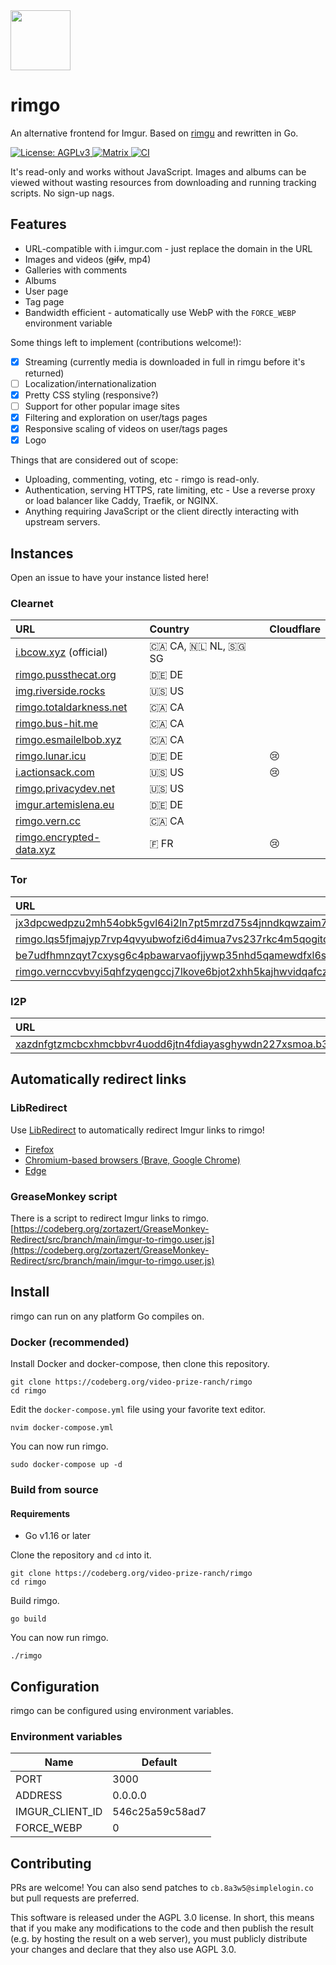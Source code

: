 <img src="https://codeberg.org/video-prize-ranch/rimgo/raw/branch/main/static/img/rimgo.svg" width="96" height="96" />

# rimgo
An alternative frontend for Imgur. Based on [rimgu](https://codeberg.org/3np/rimgu) and rewritten in Go.

<a href="https://www.gnu.org/licenses/agpl-3.0.en.html">
  <img alt="License: AGPLv3" src="https://shields.io/badge/License-AGPL%20v3-blue.svg">
</a>
<a href="https://matrix.to/#/#rimgo:nitro.chat">
  <img alt="Matrix" src="https://img.shields.io/badge/chat-matrix-blue">
</a>
<a href="https://gitlab.com/overtime-zone-wildfowl/rimgo">
  <img alt="CI" src="https://gitlab.com/overtime-zone-wildfowl/rimgo/badges/main/pipeline.svg">
</a>

It's read-only and works without JavaScript. Images and albums can be viewed without wasting resources from downloading and running tracking scripts. No sign-up nags.

## Features

- URL-compatible with i.imgur.com - just replace the domain in the URL
- Images and videos (~~gifv~~, mp4)
- Galleries with comments
- Albums
- User page
- Tag page
- Bandwidth efficient - automatically use WebP with the `FORCE_WEBP` environment variable

Some things left to implement (contributions welcome!):

- [x] Streaming (currently media is downloaded in full in rimgu before it's returned)
- [ ] Localization/internationalization
- [x] Pretty CSS styling (responsive?)
- [ ] Support for other popular image sites
- [x] Filtering and exploration on user/tags pages
- [x] Responsive scaling of videos on user/tags pages
- [x] Logo

Things that are considered out of scope:

* Uploading, commenting, voting, etc - rimgo is read-only.
* Authentication, serving HTTPS, rate limiting, etc - Use a reverse proxy or load balancer like Caddy, Traefik, or NGINX.
* Anything requiring JavaScript or the client directly interacting with upstream servers.

## Instances

Open an issue to have your instance listed here!

### Clearnet

| URL                                                        	| Country | Cloudflare |
| :------------------------------------------------------------ | :------ | :--------- |
| [i.bcow.xyz](https://i.bcow.xyz) (official)                	| 🇨🇦️ CA, 🇳🇱️ NL, 🇸🇬️ SG   |            |
| [rimgo.pussthecat.org](https://rimgo.pussthecat.org)       	| 🇩🇪 DE   |            |
| [img.riverside.rocks](https://img.riverside.rocks)         	| 🇺🇸 US   |            |
| [rimgo.totaldarkness.net](https://rimgo.totaldarkness.net) 	| 🇨🇦 CA   |            |
| [rimgo.bus-hit.me](https://rimgo.bus-hit.me)               	| 🇨🇦 CA   |            |
| [rimgo.esmailelbob.xyz](https://rimgo.esmailelbob.xyz)     	| 🇨🇦 CA   |            |
| [rimgo.lunar.icu](https://rimgo.lunar.icu)                 	| 🇩🇪 DE   | 😢         |
| [i.actionsack.com](https://i.actionsack.com)               	| 🇺🇸 US   | 😢         |
| [rimgo.privacydev.net](https://rimgo.privacydev.net)       	| 🇺🇸 US   |            |
| [imgur.artemislena.eu](https://imgur.artemislena.eu)       	| 🇩🇪 DE   |            |
| [rimgo.vern.cc](https://rimgo.vern.cc)                     	| 🇨🇦️ CA   |            |
| [rimgo.encrypted-data.xyz](https://rimgo.encrypted-data.xyz/)	| 🇫 FR	  | 😢	       |

### Tor

| URL | Country |
| :-- | :------ |
| [jx3dpcwedpzu2mh54obk5gvl64i2ln7pt5mrzd75s4jnndkqwzaim7ad.onion](http://jx3dpcwedpzu2mh54obk5gvl64i2ln7pt5mrzd75s4jnndkqwzaim7ad.onion) | 🇺🇸 US |
| [rimgo.lqs5fjmajyp7rvp4qvyubwofzi6d4imua7vs237rkc4m5qogitqwrgyd.onion](http://rimgo.lqs5fjmajyp7rvp4qvyubwofzi6d4imua7vs237rkc4m5qogitqwrgyd.onion) | 🇨🇦 CA |
| [be7udfhmnzqyt7cxysg6c4pbawarvaofjjywp35nhd5qamewdfxl6sid.onion](http://be7udfhmnzqyt7cxysg6c4pbawarvaofjjywp35nhd5qamewdfxl6sid.onion) | 🇦🇺 AU |
| [rimgo.vernccvbvyi5qhfzyqengccj7lkove6bjot2xhh5kajhwvidqafczrad.onion](http://rimgo.vernccvbvyi5qhfzyqengccj7lkove6bjot2xhh5kajhwvidqafczrad.onion) | 🇨🇦 CA |

### I2P

| URL | Country |
| :-- | :------ |
| [xazdnfgtzmcbcxhmcbbvr4uodd6jtn4fdiayasghywdn227xsmoa.b32.i2p](http://xazdnfgtzmcbcxhmcbbvr4uodd6jtn4fdiayasghywdn227xsmoa.b32.i2p) | 🇦🇺 AU |

## Automatically redirect links

### LibRedirect
Use [LibRedirect](https://github.com/libredirect/libredirect) to automatically redirect Imgur links to rimgo!
- [Firefox](https://addons.mozilla.org/firefox/addon/libredirect/)
- [Chromium-based browsers (Brave, Google Chrome)](https://github.com/libredirect/libredirect#install-in-chromium-brave-and-chrome)
- [Edge](https://microsoftedge.microsoft.com/addons/detail/libredirect/aodffkeankebfonljgbcfbbaljopcpdb)

### GreaseMonkey script
There is a script to redirect Imgur links to rimgo.
[https://codeberg.org/zortazert/GreaseMonkey-Redirect/src/branch/main/imgur-to-rimgo.user.js](https://codeberg.org/zortazert/GreaseMonkey-Redirect/src/branch/main/imgur-to-rimgo.user.js)

## Install
rimgo can run on any platform Go compiles on.

### Docker (recommended)
Install Docker and docker-compose, then clone this repository.
```
git clone https://codeberg.org/video-prize-ranch/rimgo
cd rimgo
```

Edit the `docker-compose.yml` file using your favorite text editor.
```
nvim docker-compose.yml
```

You can now run rimgo.
```
sudo docker-compose up -d
```

### Build from source

#### Requirements
* Go v1.16 or later

Clone the repository and `cd` into it.
```
git clone https://codeberg.org/video-prize-ranch/rimgo
cd rimgo
```

Build rimgo.
```
go build
```

You can now run rimgo.
```
./rimgo
```

## Configuration

rimgo can be configured using environment variables.

### Environment variables

| Name            | Default         |
|-----------------|-----------------|
| PORT            | 3000            |
| ADDRESS         | 0.0.0.0         |
| IMGUR_CLIENT_ID | 546c25a59c58ad7 |
| FORCE_WEBP      | 0               |

## Contributing

PRs are welcome! You can also send patches to `cb.8a3w5@simplelogin.co` but pull requests are preferred.

This software is released under the AGPL 3.0 license. In short, this means that if you make any modifications to the code and then publish the result (e.g. by hosting the result on a web server), you must publicly distribute your changes and declare that they also use AGPL 3.0.

